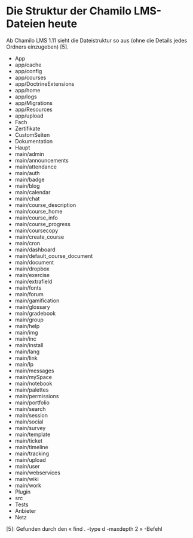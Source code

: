 # Die Struktur der Chamilo LMS-Dateien heute

Ab Chamilo LMS 1.11 sieht die Dateistruktur so aus \(ohne die Details jedes Ordners einzugeben\) \[5\].

* App
* app/cache
* app/config
* app/courses
* app/DoctrineExtensions
* app/home
* app/logs
* app/Migrations
* app/Resources
* app/upload
* Fach
* Zertifikate
* CustomSeiten
* Dokumentation
* Haupt
* main/admin
* main/announcements
* main/attendance
* main/auth
* main/badge
* main/blog
* main/calendar
* main/chat
* main/course\_description
* main/course\_home
* main/course\_info
* main/course\_progress
* main/coursecopy
* main/create\_course
* main/cron
* main/dashboard
* main/default\_course\_document
* main/document
* main/dropbox
* main/exercise
* main/extrafield
* main/fonts
* main/forum
* main/gamification
* main/glossary
* main/gradebook
* main/group
* main/help
* main/img
* main/inc
* main/install
* main/lang
* main/link
* main/lp
* main/messages
* main/mySpace
* main/notebook
* main/palettes
* main/permissions
* main/portfolio
* main/search
* main/session
* main/social
* main/survey
* main/template
* main/ticket
* main/timeline
* main/tracking
* main/upload
* main/user
* main/webservices
* main/wiki
* main/work
* Plugin
* src
* Tests
* Anbieter
* Netz

\[5\]: Gefunden durch den « find . -type d -maxdepth 2 » -Befehl

